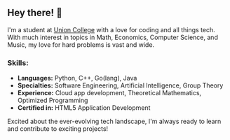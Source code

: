 ## Hey there! 👋

I'm a student at [Union College](https://www.union.edu/) with a love for coding and all things tech. With much interest in topics in Math, Economics, Computer Science, and Music, my love for hard problems is vast and wide.

### Skills:

- **Languages:** Python, C++, Go(lang), Java
- **Specialties:** Software Engineering, Artificial Intelligence, Group Theory
- **Experience:** Cloud app development, Theoretical Mathematics, Optimized Programming 
- **Certified in:** HTML5 Application Development

Excited about the ever-evolving tech landscape, I'm always ready to learn and contribute to exciting projects!
